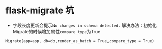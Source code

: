 # flask-migrate 坑

+	字段长度更新会提示`No changes in schema detected.`
解决办法：初始化Migrate的时候增加属性`compare_type`为True
```
Migrate(app=app, db=db,render_as_batch = True,compare_type = True)
```
